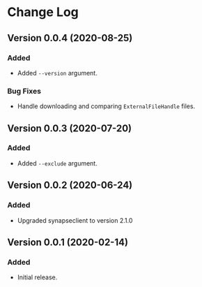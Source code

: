 # Change Log

## Version 0.0.4 (2020-08-25)
### Added
- Added `--version` argument.
### Bug Fixes
- Handle downloading and comparing `ExternalFileHandle` files.

## Version 0.0.3 (2020-07-20)
### Added
- Added `--exclude` argument.

## Version 0.0.2 (2020-06-24)
### Added
- Upgraded synapseclient to version 2.1.0

## Version 0.0.1 (2020-02-14)
### Added
- Initial release.
